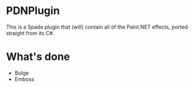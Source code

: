 PDNPlugin
=========

This is a Spade plugin that (will) contain all of the Paint.NET effects, ported straight from its C#.

What's done
===========
* Bulge
* Emboss
